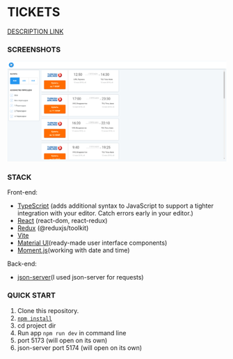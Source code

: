 # TICKETS


[DESCRIPTION LINK](https://github.com/OlegLuppov/tickets/blob/master/public/%D0%A2%D0%B5%D1%81%D1%82%D0%BE%D0%B2%D0%BE%D0%B5_%D0%B7%D0%B0%D0%B4%D0%B0%D0%BD%D0%B8%D0%B5_front.pdf)


### SCREENSHOTS
![At desktop resolution](https://github.com/OlegLuppov/tickets/blob/master/public/screenshots/At%20desktop%20resolution.png)


### STACK

Front-end:

- [TypeScript](https://www.typescriptlang.org/) (adds additional syntax to JavaScript to support a tighter integration with your editor. Catch errors early in your editor.)
- [React](https://react.dev/) (react-dom, react-redux)
- [Redux](https://redux.js.org/) (@reduxjs/toolkit)
- [Vite](https://vitejs.dev/)
- [Material UI](https://mui.com/)(ready-made user interface components)
- [Moment.js](https://momentjs.com/)(working with date and time)

Back-end:

- [json-server](https://github.com/typicode/json-server)(I used json-server for requests)


### QUICK START

1. Clone this repository.
2. [`npm install`](https://docs.npmjs.com/cli/install)
3. cd project dir
4. Run app `npm run dev` in command line
5. port 5173 (will open on its own)
6. json-server port 5174 (will open on its own)